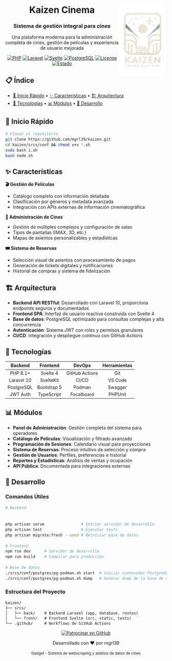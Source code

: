 <div align="center">
  <img src="srcs/front/static/images/kaizen_logo_transparent.png" width="150px" align="right"/>
  <h1>Kaizen Cinema</h1>
  <h3>Sistema de gestión integral para cines</h3>
  <p>Una plataforma moderna para la administración completa de cines, gestión de películas y experiencia de usuario mejorada</p>

[![PHP](https://img.shields.io/badge/PHP-8.1%2B-8892BF?style=flat-square&logo=php)](https://php.net)
[![Laravel](https://img.shields.io/badge/Laravel-10.x-FF2D20?style=flat-square&logo=laravel)](https://laravel.com)
[![Svelte](https://img.shields.io/badge/Svelte-4.x-FF3E00?style=flat-square&logo=svelte)](https://svelte.dev)
[![PostgreSQL](https://img.shields.io/badge/PostgreSQL-15-336791?style=flat-square&logo=postgresql)](https://postgresql.org)
[![License](https://img.shields.io/badge/License-MIT-green?style=flat-square)](LICENSE)
[![Estado](https://img.shields.io/badge/Estado-Desarrollo-blue?style=flat-square)](https://github.com/mgrl39/kaizen)

</div>

## 📋 Índice

- [🚀 Inicio Rápido](#-inicio-rápido) • [✨ Características](#-características) • [🏗️ Arquitectura](#-arquitectura)
- [🧰 Tecnologías](#-tecnologías) • [📊 Módulos](#-módulos) • [🔧 Desarrollo](#-desarrollo)

## 🚀 Inicio Rápido

```bash
# Clonar el repositorio
git clone https://github.com/mgrl39/kaizen.git
cd kaizen/srcs/conf && chmod u+x *.sh
sudo bash i.sh
bash node.sh
```

## ✨ Características

**🎬 Gestión de Películas**

- Catálogo completo con información detallada
- Clasificación por géneros y metadata avanzada
- Integración con APIs externas de información cinematográfica

**🏢 Administración de Cines**

- Gestión de múltiples complejos y configuración de salas
- Tipos de pantallas (IMAX, 3D, etc.)
- Mapas de asientos personalizables y estadísticas

**🎟️ Sistema de Reservas**

- Selección visual de asientos con procesamiento de pagos
- Generación de tickets digitales y notificaciones
- Historial de compras y sistema de fidelización

## 🏗️ Arquitectura

- **Backend API RESTful**: Desarrollado con Laravel 10, proporciona endpoints seguros y documentados
- **Frontend SPA**: Interfaz de usuario reactiva construida con Svelte 4
- **Base de datos**: PostgreSQL optimizado para consultas complejas y alta concurrencia
- **Autenticación**: Sistema JWT con roles y permisos granulares
- **CI/CD**: Integración y despliegue continuo con GitHub Actions

## 🧰 Tecnologías

|  Backend   |  Frontend   |     DevOps     | Herramientas |
| :--------: | :---------: | :------------: | :----------: |
|  PHP 8.1+  |  Svelte 4   | GitHub Actions |     Git      |
| Laravel 10 |  SvelteKit  |     CI/CD      |   VS Code    |
| PostgreSQL | Bootstrap 5 |    Podman      |   Swagger    |
|  JWT Auth  | TypeScript  |   Focalboard   |   PHPUnit    |

## 📊 Módulos

- **Panel de Administración**: Gestión completa del sistema para operadores
- **Catálogo de Películas**: Visualización y filtrado avanzado
- **Programación de Sesiones**: Calendario visual para proyecciones
- **Sistema de Reservas**: Proceso intuitivo de selección y compra
- **Gestión de Usuarios**: Perfiles, preferencias e historial
- **Reportes y Estadísticas**: Análisis de ventas y ocupación
- **API Pública**: Documentada para integraciones externas

## 🔧 Desarrollo

### Comandos Útiles

```bash
# Backend


php artisan serve                # Iniciar servidor de desarrollo
php artisan test                 # Ejecutar tests
php artisan migrate:fresh --seed # Reiniciar base de datos

# Frontend
npm run dev      # Servidor de desarrollo
npm run build    # Compilar para producción

# Base de datos
./srcs/conf/postgres/pg-podman.sh start  # Iniciar contenedor PostgreSQL
./srcs/conf/postgres/pg-podman.sh dump   # Generar dump de la base de datos
```

### Estructura del Proyecto

```
kaizen/
├── srcs/
│   ├── back/    # Backend Laravel (app, database, routes)
│   └── front/   # Frontend Svelte (src, static, tests)
└── .github/     # Workflows de GitHub Actions
```

<div align="center">
<a href="https://github.com/sponsors/mgrl39">
  <img src="https://img.shields.io/badge/Patrocinar-mgrl39-ea4aaa?style=for-the-badge&logo=github-sponsors" alt="Patrocinar en GitHub" />
</a>

<p>Desarrollado con ❤️ por mgrl39</p>
<p><small>Gadget - Sistema de webscraping y análisis de datos de cines</small></p>
</div>
